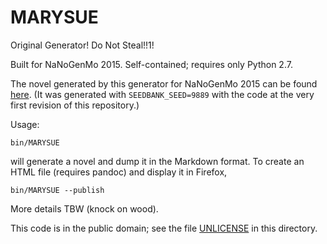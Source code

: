 MARYSUE
=======

Original Generator!  Do Not Steal!!1!

Built for NaNoGenMo 2015.  Self-contained; requires only Python 2.7.

The novel generated by this generator for NaNoGenMo 2015 can be found
[here](https://cdn.rawgit.com/cpressey/eafe2c9fad2884b812f3/raw/602c724016a901a5aafdde688cea805423ebfc03/A%2520Time%2520for%2520Destiny.html).
(It was generated with `SEEDBANK_SEED=9889` with the code at the very
first revision of this repository.)

Usage:

    bin/MARYSUE

will generate a novel and dump it in the Markdown format.  To create an
HTML file (requires pandoc) and display it in Firefox, 

    bin/MARYSUE --publish

More details TBW (knock on wood).

This code is in the public domain; see the file [UNLICENSE](UNLICENSE)
in this directory.
